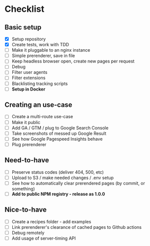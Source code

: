 # Checklist

## Basic setup

- [x] Setup repository
- [x] Create tests, work with TDD
- [ ] Make it pluggable to an nginx instance
- [ ] Simple prerenderer, save in file
- [ ] Keep headless browser open, create new pages per request
- [ ] Debug
- [ ] Filter user agents
- [ ] Filter extensions
- [ ] Blacklisting tracking scripts
- [ ] **Setup in Docker**

## Creating an use-case

- [ ] Create a multi-route use-case
- [ ] Make it public
- [ ] Add GA / GTM / plug to Google Search Console
- [ ] Take screenshots of messed up Google Result
- [ ] See how Google Pagespeed Insights behave
- [ ] Plug prerenderer

## Need-to-have

- [ ] Preserve status codes (deliver 404, 500, etc)
- [ ] Upload to S3 / make needed changes / .env setup
- [ ] See how to automatically clear prerendered pages (by commit, or something)
- [ ] **Add to public NPM registry - release as 1.0.0**

## Nice-to-have

- [ ] Create a recipes folder - add examples
- [ ] Link prerenderer's clearance of cached pages to Github actions
- [ ] Debug remotely
- [ ] Add usage of server-timing API
